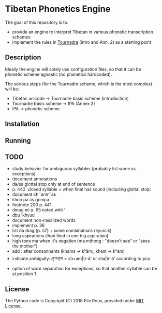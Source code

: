 # Tibetan Phonetics Engine

The goal of this repository is to:
- provide an engine to interpret Tibetan in various phonetic transcription schemes
- implement the rules in [Tournadre](http://www.worldcat.org/oclc/916715611) (intro and Ann. 2) as a starting point

## Description

Ideally the engine will solely use configuration files, so that it can be phonetic scheme agnostic (no phonetics hardcoded).

The various steps (for the Tournadre scheme, which is the most complex) will be:
- Tibetan unicode -> Tournadre basic scheme (introduction)
- Tournadre basis scheme -> IPA (Annex 2)
- IPA -> phonetic scheme

## Installation

## Running

## TODO

- study behavior for ambiguous syllables (probably list some as exceptions)
- document annotations
- da/sa glottal stop only at end of sentence
- p. 443: closed syllable = when final has sound (including glottal stop)
- document kh¨antr¨as
- khon pa as gompa
- footnote 200 p. 441
- dmag mi p. 65 noted with '
- dbu 'khyud
- document non-nasalized words
- implement p. 36
- list da drag (p. 57) + some combinations (kyurcik)
- long aspirations (lhod lhod in one big aspiration)
- high tone ma when it's negation (ma mthong : "doesn't see" or "sees the mother")
- add : after consonnants (khams -> kʰâmː, kham -> kʰàm)
- indicate ambiguity: ཤ་འབྲས = sh+am|tr-ä' or sha|tr-ä' according to pos
- option of word separation for exceptions, so that another syllable can be at position 1

## License

The Python code is Copyright (C) 2018 Elie Roux, provided under [MIT License](LICENSE).
